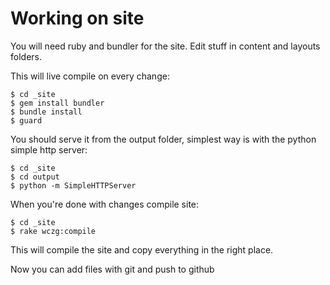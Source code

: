 # Working on site

You will need ruby and bundler for the site. Edit stuff in content and layouts folders.

This will live compile on every change:

    $ cd _site
    $ gem install bundler
    $ bundle install
    $ guard

You should serve it from the output folder, simplest way is with the python simple http server:

    $ cd _site
    $ cd output
    $ python -m SimpleHTTPServer

When you're done with changes compile site:

    $ cd _site
    $ rake wczg:compile

This will compile the site and copy everything in the right place.

Now you can add files with git and push to github